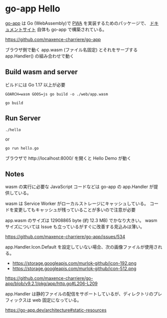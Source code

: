 # go-app Hello

[go-app](https://github.com/maxence-charriere/go-app) は Go (WebAssembly)で [PWA](https://developers.google.com/web/progressive-web-apps/) を実装するためのパッケージで、
[ドキュメントサイト](https://go-app.dev/) 自体も go-app で構築されている。

https://github.com/maxence-charriere/go-app

ブラウザ側で動く app.wasm (ファイル名固定) とそれをサーブする app.Handler() の組み合わせで動く

## Build wasm and server

ビルドには Go 1.17 以上が必要

```console
GOARCH=wasm GOOS=js go build -o ./web/app.wasm
```

```console
go build
```

## Run Server

```console
./hello
```

or

```console
go run hello.go
```

ブラウザで http://localhost:8000/ を開くと Hello Demo が動く

## Notes

wasm の実行に必要な JavaScript コードなどは go-app の app.Handler が提供している。

wasm は Service Worker がローカルストレージにキャッシュしている。
コードを変更してもキャッシュが残っていることが多いので注意が必要

app.wasm のサイズは 12908865 byte (約 12.3 MB) でかなり大きい。
wasm サイズについては Issue も立っているがすぐに改善する見込みは薄い。

https://github.com/maxence-charriere/go-app/issues/534

app.Handler.Icon.Default を設定していない場合、次の画像ファイルが使用される。

- https://storage.googleapis.com/murlok-github/icon-192.png
- https://storage.googleapis.com/murlok-github/icon-512.png

https://github.com/maxence-charriere/go-app/blob/v9.2.1/pkg/app/http.go#L206-L209

app.Handler は静的ファイルの配信をサポートしているが、ディレクトリのプレフィックスは web 固定になっている。

https://go-app.dev/architecture#static-resources
